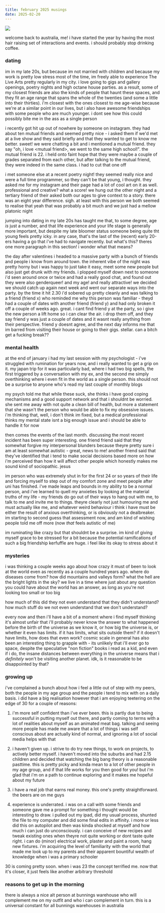 ```yaml
---
title: february 2025 musings
date: 2025-02-20
---
```


![](/_assets/img/blog/whataweek.jpg)

welcome back to australia, me! i have started the year by having the most hair raising set of interactions and events. i should probably stop drinking coffee.

### dating
im in my late 20s, but because im not married with children and because my work is pretty low stress most of the time, im freely able to experience The Live Arts pretty regularly in my city. i love going to gigs and gallery openings, poetry nights and high octane house parties. as a result, some of my closest friends are also the kinds of people that haunt these spaces, and they fit an age range that spans the whole of the twenties (and some a little into their thirties). i'm closest with the ones closest to me age-wise because we're at a similar point in our lives, but i also have awesome friendships with some people who are much younger. i dont see how this could possibly bite me in the ass as a single person

i recently got hit up out of nowhere by someone on instagram. they had about ten mutual friends and seemed pretty nice - i asked them if we'd met at a live show and they said briefly and that they wanted to get to know me better. sweet! we were chatting a bit and i mentioned a mutual friend. they say "oh, i love \<mutual friend\>, we went to the same high school!". the mutual friend is 22. i held onto faint hope that they were maybe a couple of grades separated from each other, but after talking to the mutual friend, they were indeed in the same class. i had to cut that one off

i met someone else at a recent poetry night! they seemed really nice and were a full time programmer, so they can't be that young, i thought. they asked me for my instagram and their page had a lot of cool art on it as well. professional and creative? what a score! we hung out the other night and a tertiary friend of their asked both our ages to give context to a story. there was an eight year difference. sigh. at least with this person we both seemed to realise that yeah that was probably a bit much and we just had a mellow platonic night

jumping into dating in my late 20s has taught me that, to some degree, age _is_ just a number, and that life experience and your life stage is generally more important, but despite my late bloomer status someone being quite tht young feels pretty icky. in any case, that's the last of the (recent) early 20-ers having a go that i've had to navigate recently. but what's this? theres one more paragraph in this section! i wonder what that means?

the day after valentines i headed to a massive party with a bunch of friends and people i know from around town. the inherent vibe of the night was pretty horny but i was happy to just take it easy, meet some new people but also just get drunk with my friends. i plopped myself down next to someone i'd seen around once or twice and had a really good chat, and found out they were also genderqueer! and my age! and really attractive! we decided we should catch up again next week and went our separate ways into the party. by the time it hit 2.30 i'd sobered up pretty cleanly and was talking to a friend (friend x) who reminded me why this person was familiar - theyd had a couple of dates with another friend (friend y) and had only broken it off a couple of weeks ago. great. i cant find friend y at the party, so i give the new person a lift home so i can clear the air. i drop them off, and they say friend y was just a couple of dates and it wasnt really anything from their perspective. friend y doesnt agree, and the next day informs me that im barred from visiting their house or going to their gigs. stellar. can a bitch get a fucking break??

### mental health
at the end of january i had my last session with my psychologist - i've struggled with rumination for years now, and i really wanted to get a grip on it. my japan trip for it was particularly bad, where i had two big spells, the first triggered by a conversation with my ex, and the second me simply overthinking where i even fit in the world as a single person. this should not be a surprise to anyone who's read my last couple of monthly blogs

my psych told me that while these suck, she thinks i have good coping mechanisms and a good support network and that i shouldnt be worried. she sent me away with not quite a clean bill of health, but more a statement that she wasn't the person who would be able to fix my obsessive issues. i'm thinking that, well, i don't think im fixed, but a medical professional thinks my mental state isnt a big enough issue and i should be able to handle it for now

then comes the events of the last month. discussing the most recent incident has been super interesting. one friend friend said that they somewhat forgive my interpersonal blunders because theyre pretty sure i am at least somewhat autistic - great, news to me! another friend said that they've identified that i tend to make social decisions based more on how i'm perceived than how it will affect other people which honestly makes me sound kind of sociopathic. jesus

im person who was extremely shut in for the first 24 or so years of their life and forcing myself to step out of my comfort zone and meet people after uni has finished. i've made leaps and bounds in my ability to be a normal person, and i've learned to quell my anxieties by looking at the material truths of my life - my friends do go out of their ways to hang out with me, to talk to me and invite me to things. theyre clearly not just humouring me and must actually like me, and whatever weird behaviour i think i have must be either the result of anxious overthinking, or is obviously not a dealbreaker. im starting to second guess that assessment now, and am kind of wishing people told me off more (now _that_ feels autistic of me)

im ruminating like crazy but that shouldnt be a surprise. im kind of giving myself grace to be stressed for a bit because the potential ramifications of such a big friendship kerfuffle are huge. i feel like its okay to stress about it

### mysteries
i was thinking a couple weeks ago about how crazy it must of been to look at the world even as recently as a couple hundred years ago. where do diseases come from? how did mountains and valleys form? what the hell are the bright lights in the sky? we live in a time where just about any question you could have about the world has an answer, as long as you're not looking too small or too big

how much of this did they not even understand that they didn't understand? how much stuff do we not even understand that we don't understand?

every now and then i'll have a bit of a moment where i find myself thinking it's almost unfair that i'll probably never know the answer to what happened before the birth of the universe as we know it, or how big the universe is, or whether it even has limits. if it has limits, what sits outside them? if it doesn't have limits, how does that even work? cosmic scale in general has also been an interesting thing to grapple with - its unlikely that i'll ever go to space, despite the speculative "non fiction" books i read as a kid, and even if i do, the insane distances between everything in the universe means that i _definitely_ won't be visiting another planet. idk, is it reasonable to be disappointed by that?

### growing up
i've complained a bunch about how i feel a little out of step with my peers, both the people in my age group and the people i tend to mix with on a daily basis. i did have a big realisation however that i am enjoying teetering on the edge of 30 for a couple of reasons:

1. i'm more self confident than i've ever been. this is partly due to being successful in putting myself out there, and partly coming to terms with a lot of realities about myself as an animated meat bag. talking and seeing more people has made me aware that a lot of things i was self conscious about are actually kind of normal, and ignoring a lot of social media helps with that

2. i haven't given up. i strive to do try new things, to work on projects, to actively better myself. i haven't moved into the suburbs and had 2.15 children and decided that watching the big bang theory is a reasonable pasttime. this is pretty picky and kinda mean to a lot of other people in my age group, and if that life works for you then good for you! but i'm glad that i'm on a path to continue exploring and it makes me hopeful about my future

3. i have a real job that earns real money. this one's pretty straightforward. the beers are on me guys

4. experience is underrated. i was on a call with some friends and someone gave me a prompt for something i thought would be interesting to draw. i pulled out my ipad, did my usual process, shunted the file to my computer and did some final edits in affinity. i more or less did this on autopilot and then was kinda shocked at myself and how much i can just do unconsciously. i can conceive of new recipes and tweak existing ones when theyre not quite working or dont taste quite right. i can do (minor) electrical work, plaster and paint a room, hang new fixtures. i'm acquiring the level of familiarity with the world that made me look up to my parents and their apparent bountiful wealth of knowledge when i was a primary schooler

30 is coming pretty soon. when i was 23 the concept terrified me. now that it's closer, it just feels like another arbitrary threshold

### reasons to get up in the morning
there is always a nice alt person at bunnings warehouse who will complement me on my outfit and who i can complement in turn. this is a universal constant for all bunnings warehouses in australia
